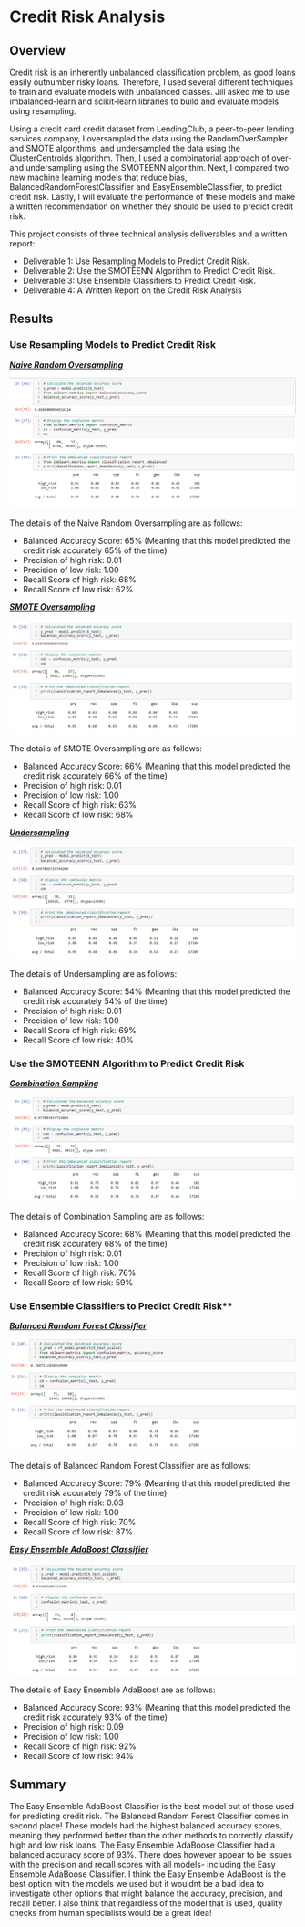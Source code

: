 # Credit Risk Analysis

## Overview

Credit risk is an inherently unbalanced classification problem, as good loans easily outnumber risky loans. Therefore, I used several different techniques to train and evaluate models with unbalanced classes. Jill asked me to use imbalanced-learn and scikit-learn libraries to build and evaluate models using resampling.

Using a credit card credit dataset from LendingClub, a peer-to-peer lending services company, I oversampled the data using the RandomOverSampler and SMOTE algorithms, and undersampled the data using the ClusterCentroids algorithm. Then, I used a combinatorial approach of over- and undersampling using the SMOTEENN algorithm. Next, I compared two new machine learning models that reduce bias, BalancedRandomForestClassifier and EasyEnsembleClassifier, to predict credit risk. Lastly, I will evaluate the performance of these models and make a written recommendation on whether they should be used to predict credit risk.

This project consists of three technical analysis deliverables and a written report:

- Deliverable 1: Use Resampling Models to Predict Credit Risk.
- Deliverable 2: Use the SMOTEENN Algorithm to Predict Credit Risk.
- Deliverable 3: Use Ensemble Classifiers to Predict Credit Risk.
- Deliverable 4: A Written Report on the Credit Risk Analysis 

## Results

### Use Resampling Models to Predict Credit Risk

***<ins>Naive Random Oversampling</ins>***

![Naive Random Oversampling](https://github.com/Kcav18/Credit_Risk_Analysis/blob/main/Images/Naive%20_Random%20_Oversampling.png)

The details of the Naive Random Oversampling are as follows:
- Balanced Accuracy Score: 65% (Meaning that this model predicted the credit risk accurately 65% of the time)
- Precision of high risk: 0.01
- Precision of low risk: 1.00 
- Recall Score of high risk: 68%  
- Recall Score of low risk: 62%

***<ins>SMOTE Oversampling</ins>***

![SMOTE Oversampling](https://github.com/Kcav18/Credit_Risk_Analysis/blob/main/Images/Smote_Oversampling.png)

The details of SMOTE Oversampling are as follows:
- Balanced Accuracy Score: 66% (Meaning that this model predicted the credit risk accurately 66% of the time)
- Precision of high risk: 0.01
- Precision of low risk: 1.00 
- Recall Score of high risk: 63%  
- Recall Score of low risk: 68%

***<ins>Undersampling</ins>***

![Undersampling](https://github.com/Kcav18/Credit_Risk_Analysis/blob/main/Images/Undersampling.png)

The details of Undersampling are as follows:
- Balanced Accuracy Score: 54% (Meaning that this model predicted the credit risk accurately 54% of the time)
- Precision of high risk: 0.01
- Precision of low risk: 1.00 
- Recall Score of high risk: 69%  
- Recall Score of low risk: 40%

### Use the SMOTEENN Algorithm to Predict Credit Risk

***<ins>Combination Sampling</ins>***

![Combination Sampling](https://github.com/Kcav18/Credit_Risk_Analysis/blob/main/Images/Combination_Sampling.png)

The details of Combination Sampling are as follows:
- Balanced Accuracy Score: 68% (Meaning that this model predicted the credit risk accurately 68% of the time)
- Precision of high risk: 0.01
- Precision of low risk: 1.00 
- Recall Score of high risk: 76%  
- Recall Score of low risk: 59%


### Use Ensemble Classifiers to Predict Credit Risk**

***<ins>Balanced Random Forest Classifier</ins>***

![Balanced Random Forest Classifier](https://github.com/Kcav18/Credit_Risk_Analysis/blob/main/Images/Balanced_Random_Forest_Classifer.png)

The details of Balanced Random Forest Classifier are as follows:
- Balanced Accuracy Score: 79% (Meaning that this model predicted the credit risk accurately 79% of the time)
- Precision of high risk: 0.03
- Precision of low risk: 1.00 
- Recall Score of high risk: 70%  
- Recall Score of low risk: 87%

***<ins>Easy Ensemble AdaBoost Classifier</ins>***

![Easy Ensemble AdaBoost Classifier](https://github.com/Kcav18/Credit_Risk_Analysis/blob/main/Images/Easy_Ensemble_AdaBoost.png)

The details of Easy Ensemble AdaBoost are as follows:
- Balanced Accuracy Score: 93% (Meaning that this model predicted the credit risk accurately 93% of the time)
- Precision of high risk: 0.09
- Precision of low risk: 1.00 
- Recall Score of high risk: 92%  
- Recall Score of low risk: 94%

## Summary

The Easy Ensemble AdaBoost Classifier is the best model out of those used for predicting credit risk. The Balanced Random Forest Classifier comes in second place! These models had the highest balanced accuracy scores, meaning they performed better than the other methods to correctly classify high and low risk loans. The Easy Ensemble AdaBoose Classifier had a balanced accuracy score of 93%. There does however appear to be issues with the precision and recall scores with all models- including the Easy Ensemble AdaBoose Classifier. I think the Easy Ensemble AdaBoost is the best option with the models we used but it wouldnt be a bad idea to investigate other options that might balance the accuracy, precision, and recall better. I also think that regardless of the model that is used, quality checks from human specialists would be a great idea!




